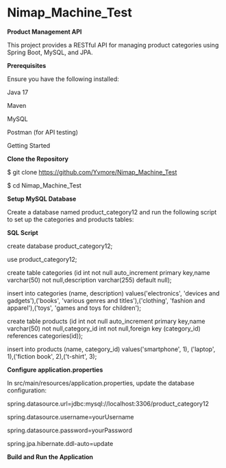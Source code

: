 # Nimap_Machine_Test
**Product Management API**

This project provides a RESTful API for managing product categories using Spring Boot, MySQL, and JPA.

**Prerequisites**

Ensure you have the following installed:

Java 17

Maven

MySQL

Postman (for API testing)

Getting Started

**Clone the Repository**

$ git clone https://github.com/Yvmore/Nimap_Machine_Test

$ cd Nimap_Machine_Test

**Setup MySQL Database**

Create a database named product_category12 and run the following script to set up the categories and products tables:

**SQL Script**

create database product_category12;

use product_category12;

create table categories (id int not null auto_increment primary key,name varchar(50) not null,description varchar(255) default null);

insert into categories (name, description) values('electronics', 'devices and gadgets'),('books', 'various genres and titles'),('clothing', 'fashion and apparel'),('toys', 'games and toys for children');

create table products (id int not null auto_increment primary key,name varchar(50) not null,category_id int not null,foreign key (category_id) references categories(id));

insert into products (name, category_id) values('smartphone', 1), ('laptop', 1),('fiction book', 2),('t-shirt', 3); 

**Configure application.properties**

In src/main/resources/application.properties, update the database configuration:

spring.datasource.url=jdbc:mysql://localhost:3306/product_category12

spring.datasource.username=yourUsername

spring.datasource.password=yourPassword

spring.jpa.hibernate.ddl-auto=update

**Build and Run the Application**
